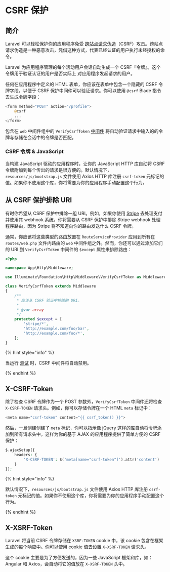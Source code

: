 # CSRF 保护

## 简介

Laravel 可以轻松保护你的应用程序免受 [跨站点请求伪造](https://en.wikipedia.org/wiki/Cross-site_request_forgery)（CSRF）攻击。跨站点请求伪造是一种恶意攻击，凭借这种方式，代表已经认证的用户执行未经授权的命令。

Laravel 为应用程序管理的每个活动用户会话自动生成一个 CSRF『令牌』。这个令牌用于验证认证的用户是否实际上 对应用程序发起请求的用户。

任何在应用程序中定义的 HTML 表单，你应该在表单中包含一个隐藏的 CSRF 令牌字段，以便于 CSRF 保护中间件可以验证请求。你可以使用 `@csrf` Blade 指令去生成令牌字段：

```php
<form method="POST" action="/profile">
    @csrf
    ...
</form>
```

包含在 `web` 中间件组中的 `VerifyCsrfToken` [中间件](https://laravel.com/docs/5.8/middleware) 将自动验证请求中输入的的令牌与存储在会话中的令牌是否匹配。

### CSRF 令牌 & JavaScript

当构建 JavaScript 驱动的应用程序时，让你的 JavaScript HTTP 库自动将 CSRF 令牌附加到每个传出的请求是很方便的。默认情况下，`resources/js/bootstrap.js` 文件使用 Axios HTTP 库注册 `csrf-token` 元标记的值。如果你不使用这个库，你将需要为你的应用程序手动配置这个行为。

## 从 CSRF 保护排除 URI

有时你希望从 CSRF 保护中排除一组 URI。例如，如果你使用 [Stripe](https://stripe.com/) 去处理支付并使用其 webhook 系统，你将需要从 CSRF 保护中排除 Stripe webhook 处理程序路由，因为 Stripe 将不知道向你的路由发送什么 CSRF 令牌。

通常，你应该将这些类型的路由放置在 `RouteServiceProvider` 应用到所有在 `routes/web.php` 文件内路由的 `web` 中间件组之外。然而，你还可以通过添加它们的 URI 到 `VerifyCsrfToken` 中间件的 `$except` 属性来排除路由：

```php
<?php

namespace App\Http\Middleware;

use Illuminate\Foundation\Http\Middleware\VerifyCsrfToken as Middleware;

class VerifyCsrfToken extends Middleware
{
    /**
     * 应该从 CSRF 验证中排除的 URI。
     *
     * @var array
     */
    protected $except = [
        'stripe/*',
        'http://example.com/foo/bar',
        'http://example.com/foo/*',
    ];
}
```

{% hint style="info" %}

当运行 [测试](https://laravel.com/docs/5.8/testing) 时，CSRF 中间件将自动禁用。

{% endhint %}

## X-CSRF-Token

除了检查 CSRF 令牌作为一个 POST 参数外，`VerifyCsrfToken` 中间件还将检查 `X-CSRF-TOKEN` 请求头。例如，你可以存储令牌在一个 HTML `meta` 标记中：

```php
<meta name="csrf-token" content="{{ csrf_token() }}">
```

然后，一旦创建创建了 `meta` 标记，你可以指示像 jQuery 这样的库自动将令牌添加到所有请求头中。这样为你的基于 AJAX 的应用程序提供了简单方便的 CSRF 保护：

```php
$.ajaxSetup({
    headers: {
        'X-CSRF-TOKEN': $('meta[name="csrf-token"]').attr('content')
    }
});
```

{% hint style="info" %}

默认情况下，`resources/js/bootstrap.js` 文件使用 Axios HTTP 库注册 `csrf-token` 元标记的值。如果你不使用这个库，你将需要为你的应用程序手动配置这个行为。

{% endhint %}

## X-XSRF-Token

Laravel 将当前 CSRF 令牌存储在 `XSRF-TOKEN` cookie 中，该 cookie 包含在框架生成的每个响应中。你可以使用 cookie 值去设置 `X-XSRF-TOKEN` 请求头。

这个 cookie 主要是为了方便发送的，因为一些 JavaScript 框架和库，如：Angular 和 Axios，会自动将它的值放在 `X-XSRF-TOKEN` 头中。
